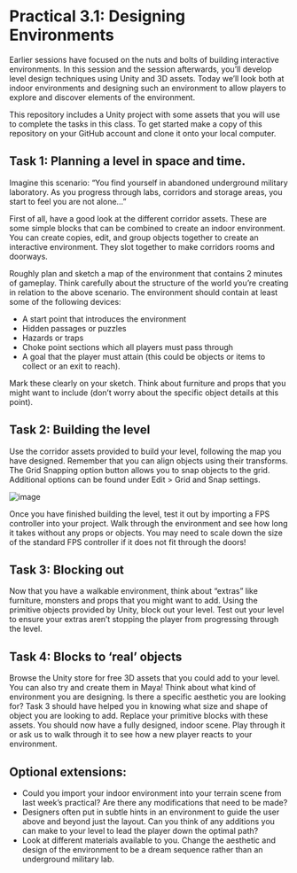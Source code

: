 # Practical 3.1: Designing Environments
Earlier sessions have focused on the nuts and bolts of building interactive environments. In this session and the session afterwards, you’ll develop level design techniques using Unity and 3D assets. Today we’ll look both at indoor environments and designing such an environment to allow players to explore and discover elements of the environment.

This repository includes a Unity project with some assets that you will use to complete the tasks in this class. To get started make a copy of this repository on your GitHub account and clone it onto your local computer.

## Task 1: Planning a level in space and time.
Imagine this scenario: “You find yourself in abandoned underground military laboratory. As you progress through labs, corridors and storage areas, you start to feel you are not alone…”

First of all, have a good look at the different corridor assets. These are some simple blocks that can be combined to create an indoor environment. You can create copies, edit, and group objects together to create an interactive environment. They slot together to make corridors rooms and doorways. 

Roughly plan and sketch a map of the environment that contains 2 minutes of gameplay. Think carefully about the structure of the world you’re creating in relation to the above scenario. The environment should contain at least some of the following devices:

- A start point that introduces the environment
- Hidden passages or puzzles
- Hazards or traps
- Choke point sections which all players must pass through
- A goal that the player must attain (this could be objects or items to collect or an exit to reach).

Mark these clearly on your sketch. Think about furniture and props that you might want to include (don’t worry about the specific object details at this point).
 
## Task 2: Building the level
Use the corridor assets provided to build your level, following the map you have designed. Remember that you can align objects using their transforms. The Grid Snapping option button allows you to snap objects to the grid. Additional options can be found under Edit > Grid and Snap settings. 

 ![image](https://user-images.githubusercontent.com/5978932/194539613-27c379b8-4dc4-4b15-95fb-873ceb14eb7b.png)

Once you have finished building the level, test it out by importing a FPS controller into your project. Walk through the environment and see how long it takes without any props or objects. You may need to scale down the size of the standard FPS controller if it does not fit through the doors! 

## Task 3: Blocking out 
Now that you have a walkable environment, think about “extras” like furniture, monsters and props that you might want to add. Using the primitive objects provided by Unity, block out your level. Test out your level to ensure your extras aren’t stopping the player from progressing through the level. 

## Task 4: Blocks to ‘real’ objects
Browse the Unity store for free 3D assets that you could add to your level. You can also try and create them in Maya! Think about what kind of environment you are designing. Is there a specific aesthetic you are looking for? Task 3 should have helped you in knowing what size and shape of object you are looking to add. Replace your primitive blocks with these assets. You should now have a fully designed, indoor scene. Play through it or ask us to walk through it to see how a new player reacts to your environment. 

## Optional extensions: 
- Could you import your indoor environment into your terrain scene from last week’s practical? Are there any modifications that need to be made? 
- Designers often put in subtle hints in an environment to guide the user above and beyond just the layout. Can you think of any additions you can make to your level to lead the player down the optimal path? 
- Look at different materials available to you. Change the aesthetic and design of the environment to be a dream sequence rather than an underground military lab. 

